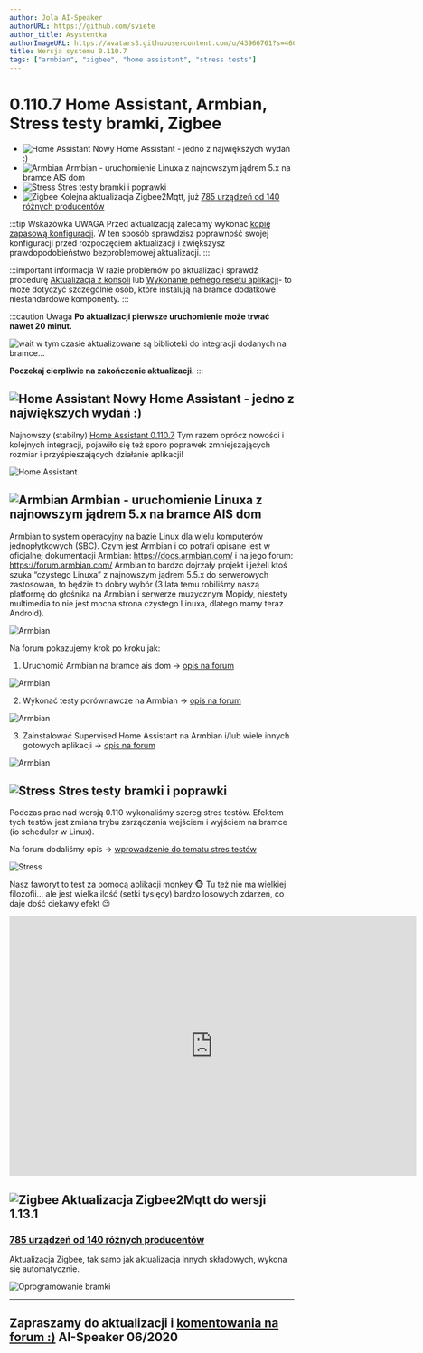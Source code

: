 ```yaml
---
author: Jola AI-Speaker
authorURL: https://github.com/sviete
author_title: Asystentka
authorImageURL: https://avatars3.githubusercontent.com/u/43966761?s=460&v=4
title: Wersja systemu 0.110.7
tags: ["armbian", "zigbee", "home assistant", "stress tests"]
---
```


# 0.110.7 Home Assistant, Armbian, Stress testy bramki, Zigbee

- ![Home Assistant](/img/en/blog/202006/hass.png) Nowy Home Assistant - jedno z największych wydań :)
- ![Armbian](/img/en/blog/202006/armbian.png) Armbian - uruchomienie Linuxa z najnowszym jądrem 5.x na bramce AIS dom
- ![Stress](/img/en/blog/202006/tuning.png) Stres testy bramki i poprawki
- ![Zigbee](/img/en/blog/202006/zigbee.png) Kolejna aktualizacja Zigbee2Mqtt, już [785 urządzeń od 140 różnych producentów](https://www.zigbee2mqtt.io/information/supported_devices.html)



<!--truncate-->

:::tip Wskazówka
UWAGA Przed aktualizacją zalecamy wykonać [kopię zapasową konfiguracji](/docs/ais_bramka_configuration_software#kopia-zapasowa-konfiguracji). W ten sposób sprawdzisz poprawność swojej konfiguracji przed rozpoczęciem aktualizacji i zwiększysz prawdopodobieństwo bezproblemowej aktualizacji.
:::

:::important informacja
W razie problemów po aktualizacji sprawdź procedurę [Aktualizacja z konsoli](/docs/ais_bramka_update_manual) lub [Wykonanie pełnego resetu aplikacji](/docs/ais_bramka_reset_ais_step_by_step)- to może dotyczyć szczególnie osób, które instalują na bramce dodatkowe niestandardowe komponenty.
:::

:::caution Uwaga
 **Po aktualizacji pierwsze uruchomienie może trwać nawet 20 minut.**

 ![wait](/img/en/blog/202006/wait.png) w tym czasie aktualizowane są biblioteki do integracji dodanych na bramce...

 **Poczekaj cierpliwie na zakończenie aktualizacji.**
:::


## ![Home Assistant](/img/en/blog/202006/hass.png) Nowy Home Assistant - jedno z największych wydań :)


Najnowszy (stabilny) [Home Assistant 0.110.7](https://www.home-assistant.io/blog/2020/05/20/release-110/)
Tym razem oprócz nowości i kolejnych integracji, pojawiło się też sporo poprawek zmniejszających rozmiar i przyśpieszających działanie aplikacji!

![Home Assistant](/img/en/blog/202006/ha_integrations.png)


## ![Armbian](/img/en/blog/202006/armbian.png) Armbian - uruchomienie Linuxa z najnowszym jądrem 5.x na bramce AIS dom


Armbian to system operacyjny na bazie Linux dla wielu komputerów jednopłytkowych (SBC).
Czym jest Armbian i co potrafi opisane jest w oficjalnej dokumentacji Armbian: https://docs.armbian.com/ i na jego forum: https://forum.armbian.com/
Armbian to bardzo dojrzały projekt i jeżeli ktoś szuka “czystego Linuxa” z najnowszym jądrem 5.5.x do serwerowych zastosowań, to będzie to dobry wybór (3 lata temu robiliśmy naszą platformę do głośnika na Armbian i serwerze muzycznym Mopidy, niestety multimedia to nie jest mocna strona czystego Linuxa, dlatego mamy teraz Android).

![Armbian](/img/en/blog/202006/armbian.jpeg)

Na forum pokazujemy krok po kroku jak:

1. Uruchomić Armbian na bramce ais dom -> [opis na forum](https://ai-speaker.discourse.group/t/armbian-ubuntu-na-bramce-ais-dom/500)

![Armbian](/img/en/blog/202006/armbian_1.png)

2. Wykonać testy porównawcze na Armbian -> [opis na forum](https://ai-speaker.discourse.group/t/benchmarking-na-armbian/501)

![Armbian](/img/en/blog/202006/animated.gif)

3. Zainstalować Supervised Home Assistant na Armbian i/lub wiele innych gotowych aplikacji -> [opis na forum](https://ai-speaker.discourse.group/t/armbian-supervised-home-assistant-na-bramce-ais-dom/511)

![Armbian](/img/en/blog/202006/armbian_softy.png)




## ![Stress](/img/en/blog/202006/tuning.png) Stres testy bramki i poprawki

Podczas prac nad wersją 0.110 wykonaliśmy szereg stres testów.  Efektem tych testów jest zmiana trybu zarządzania wejściem i wyjściem na bramce (io scheduler w Linux).

Na forum dodaliśmy opis -> [wprowadzenie do tematu stres testów](https://ai-speaker.discourse.group/t/armbian-stres-testy-na-bramce/512)

![Stress](/img/en/blog/202006/stress.png)

Nasz faworyt to test za pomocą aplikacji monkey :monkey_face:
Tu też nie ma wielkiej filozofii… ale jest wielka ilość (setki tysięcy) bardzo losowych zdarzeń, co daje dość ciekawy efekt :wink:

<iframe width="720" height="460"  src="https://www.youtube.com/embed/-1uBMCmMaHg" frameBorder="0" allowFullScreen></iframe>

## ![Zigbee](/img/en/blog/202004/honeybee.png) Aktualizacja Zigbee2Mqtt do wersji 1.13.1

### [785 urządzeń od 140 różnych producentów](https://www.zigbee2mqtt.io/information/supported_devices.html)


Aktualizacja Zigbee, tak samo jak aktualizacja innych składowych, wykona się automatycznie.

![Oprogramowanie bramki](/img/en/blog/202006/update.png)




----
Zapraszamy do aktualizacji i [komentowania na forum :)](https://ai-speaker.discourse.group/)
AI-Speaker 06/2020
----
